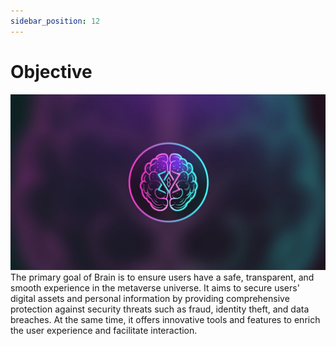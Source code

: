 ```yaml
---
sidebar_position: 12
---
```


# Objective
![Docs Version Dropdown](imgBrain/brainLogo.png) 
The primary goal of Brain is to ensure users have a safe, transparent, and smooth experience in the metaverse universe. It aims to secure users' digital assets and personal information by providing comprehensive protection against security threats such as fraud, identity theft, and data breaches. At the same time, it offers innovative tools and features to enrich the user experience and facilitate interaction.

